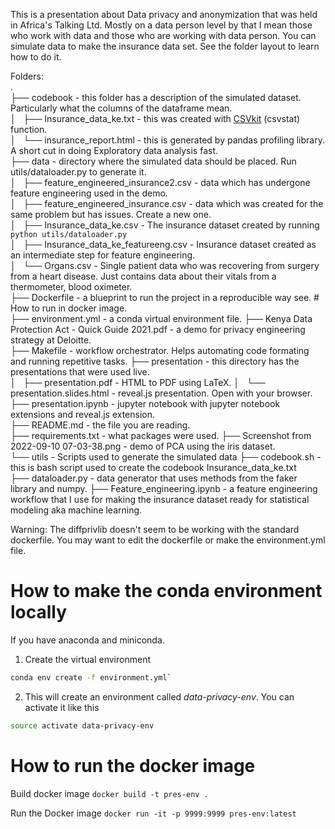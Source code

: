 This is a presentation about Data privacy and anonymization that was held in Africa's Talking Ltd. Mostly on a data person level by that I mean those who work with data and those who are working with data person. You can simulate data to make the insurance data set. See the folder layout to learn how to do it.

Folders:   
.  
├── codebook - this folder has a description of the simulated dataset. Particularly what the columns of the dataframe mean.  
│   ├── Insurance_data_ke.txt - this was created with [CSVkit](https://csvkit.readthedocs.io/en/latest/index.html) (csvstat) function.  
│   └── insurance_report.html - this is generated by pandas profiling library. A short cut in doing Exploratory data analysis fast.  
├── data - directory where the simulated data should be placed. Run utils/dataloader.py to generate it.  
│   ├── feature_engineered_insurance2.csv - data which has undergone feature engineering used in the demo.  
│   ├── feature_engineered_insurance.csv - data which was created for the same problem but has issues. Create a new one.  
│   ├── Insurance_data_ke.csv - The insurance dataset created by running `python utils/dataloader.py`  
│   ├── Insurance_data_ke_featureeng.csv - Insurance dataset created as an intermediate step for feature engineering.  
│   └── Organs.csv - Single patient data who was recovering from surgery from a heart disease. Just contains data about their vitals from a thermometer, blood oximeter.   
├── Dockerfile - a blueprint to run the project in a reproducible way see. # How to run in docker image.  
├── environment.yml - a conda virtual environment file.
├── Kenya Data Protection Act - Quick Guide 2021.pdf - a demo for privacy engineering strategy at Deloitte.  
├── Makefile - workflow orchestrator. Helps automating code formating and running repetitive tasks.
├── presentation - this directory has the presentations that were used live.   
│   ├── presentation.pdf - HTML to PDF using LaTeX.
│   └── presentation.slides.html - reveal.js presentation. Open with your browser.
├── presentation.ipynb - jupyter notebook with jupyter notebook extensions and reveal.js extension.  
├── README.md - the file you are reading.  
├── requirements.txt - what packages were used.
├── Screenshot from 2022-09-10 07-03-38.png - demo of PCA using the iris dataset.  
└── utils - Scripts used to generate the simulated data 
    ├── codebook.sh - this is bash script used to create the codebook Insurance_data_ke.txt   
    ├── dataloader.py - data generator that uses methods from the faker library and numpy.
    ├── Feature_engineering.ipynb - a feature engineering workflow that I use for making the insurance dataset ready for statistical modeling aka machine learning.  

Warning: The diffprivlib doesn't seem to be working with the standard dockerfile. You may want to edit the dockerfile or make the environment.yml file.

# How to make the conda environment locally   

If you have anaconda and miniconda.   

1. Create the virtual environment   
```bash
conda env create -f environment.yml`  
```

2. This will create an environment called *data-privacy-env*. You can activate it like this   
```bash
source activate data-privacy-env
```

# How to run the docker image

Build docker image
`docker build -t pres-env .`

Run the Docker image
`docker run -it -p 9999:9999 pres-env:latest`
